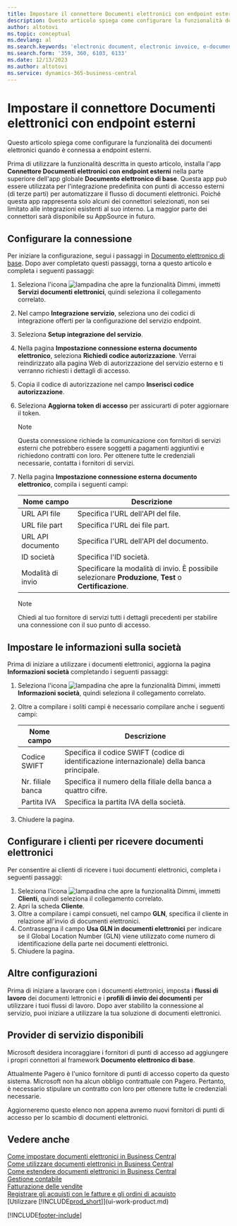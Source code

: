 ```yaml
---
title: Impostare il connettore Documenti elettronici con endpoint esterni
description: Questo articolo spiega come configurare la funzionalità dei documenti elettronici quando è connessa a endpoint esterni.
author: altotovi
ms.topic: conceptual
ms.devlang: al
ms.search.keywords: 'electronic document, electronic invoice, e-document, e-invoice, access-point, endpoint'
ms.search.form: '359, 360, 6103, 6133'
ms.date: 12/13/2023
ms.author: altotovi
ms.service: dynamics-365-business-central
---
```


# <a name="set-the-e-documents-connector-with-external-endpoints"></a>Impostare il connettore Documenti elettronici con endpoint esterni

Questo articolo spiega come configurare la funzionalità dei documenti elettronici quando è connessa a endpoint esterni.

Prima di utilizzare la funzionalità descritta in questo articolo, installa l'app **Connettore Documenti elettronici con endpoint esterni** nella parte superiore dell'app globale **Documento elettronico di base**. Questa app può essere utilizzata per l'integrazione predefinita con punti di accesso esterni (di terze parti) per automatizzare il flusso di documenti elettronici. Poiché questa app rappresenta solo alcuni dei connettori selezionati, non sei limitato alle integrazioni esistenti al suo interno. La maggior parte dei connettori sarà disponibile su AppSource in futuro.

## <a name="set-up-the-connection"></a>Configurare la connessione

Per iniziare la configurazione, segui i passaggi in [Documento elettronico di base](finance-how-setup-edocuments.md). Dopo aver completato questi passaggi, torna a questo articolo e completa i seguenti passaggi:

1. Seleziona l'icona ![lampadina che apre la funzionalità Dimmi](media/ui-search/search_small.png "Informazioni sull'operazione che si desidera eseguire"), immetti **Servizi documenti elettronici**, quindi seleziona il collegamento correlato.
2. Nel campo **Integrazione servizio**, seleziona uno dei codici di integrazione offerti per la configurazione del servizio endpoint.
3. Seleziona **Setup integrazione del servizio**.
4. Nella pagina **Impostazione connessione esterna documento elettronico**, seleziona **Richiedi codice autorizzazione**. Verrai reindirizzato alla pagina Web di autorizzazione del servizio esterno e ti verranno richiesti i dettagli di accesso.
5. Copia il codice di autorizzazione nel campo **Inserisci codice autorizzazione**.
6. Seleziona **Aggiorna token di accesso** per assicurarti di poter aggiornare il token.

    > [!NOTE]
    > Questa connessione richiede la comunicazione con fornitori di servizi esterni che potrebbero essere soggetti a pagamenti aggiuntivi e richiedono contratti con loro. Per ottenere tutte le credenziali necessarie, contatta i fornitori di servizi.

7. Nella pagina  **Impostazione connessione esterna documento elettronico**, compila i seguenti campi:

    | Nome campo | Descrizione |
    |---|---|
    | URL API file | Specifica l'URL dell'API del file. |
    | URL file part | Specifica l'URL dei file part. |
    | URL API documento | Specifica l'URL dell'API del documento. |
    | ID società | Specifica l'ID società. |
    | Modalità di invio | Specificare la modalità di invio. È possibile selezionare **Produzione**, **Test** o **Certificazione**. |

    > [!NOTE]
    > Chiedi al tuo fornitore di servizi tutti i dettagli precedenti per stabilire una connessione con il suo punto di accesso.

## <a name="set-up-company-information"></a>Impostare le informazioni sulla società

Prima di iniziare a utilizzare i documenti elettronici, aggiorna la pagina **Informazioni società** completando i seguenti passaggi:

1. Seleziona l'icona ![lampadina che apre la funzionalità Dimmi](media/ui-search/search_small.png "Informazioni sull'operazione che si desidera eseguire"), immetti **Informazioni società**, quindi seleziona il collegamento correlato.
2. Oltre a compilare i soliti campi è necessario compilare anche i seguenti campi:

    | Nome campo | Descrizione |
    |---|---|
    | Codice SWIFT | Specifica il codice SWIFT (codice di identificazione internazionale) della banca principale. |
    | Nr. filiale banca | Specifica il numero della filiale della banca a quattro cifre. |
    | Partita IVA | Specifica la partita IVA della società. |

3. Chiudere la pagina.

## <a name="set-up-customers-to-receive-e-documents"></a>Configurare i clienti per ricevere documenti elettronici

Per consentire ai clienti di ricevere i tuoi documenti elettronici, completa i seguenti passaggi:

1. Seleziona l'icona ![lampadina che apre la funzionalità Dimmi](media/ui-search/search_small.png "Dimmi cosa vuoi fare"), immetti **Clienti**, quindi seleziona il collegamento correlato.
2. Apri la scheda **Cliente**.
3. Oltre a compilare i campi consueti, nel campo **GLN**, specifica il cliente in relazione all'invio di documenti elettronici.
4. Contrassegna il campo **Usa GLN in documenti elettronici** per indicare se il Global Location Number (GLN) viene utilizzato come numero di identificazione della parte nei documenti elettronici.
5. Chiudere la pagina.

## <a name="other-setup"></a>Altre configurazioni

Prima di iniziare a lavorare con i documenti elettronici, imposta i **flussi di lavoro** dei documenti lettronici e i **profili di invio dei documenti** per utilizzare i tuoi flussi di lavoro. Dopo aver stabilito la connessione al servizio, puoi iniziare a utilizzare la tua soluzione di documenti elettronici.

## <a name="available-service-providers"></a>Provider di servizio disponibili

Microsoft desidera incoraggiare i fornitori di punti di accesso ad aggiungere i propri connettori al framework **Documento elettronico di base**.

Attualmente Pagero è l'unico fornitore di punti di accesso coperto da questo sistema. Microsoft non ha alcun obbligo contrattuale con Pagero. Pertanto, è necessario stipulare un contratto con loro per ottenere tutte le credenziali necessarie.

Aggiorneremo questo elenco non appena avremo nuovi fornitori di punti di accesso per lo scambio di documenti elettronici.

## <a name="see-also"></a>Vedere anche

[Come impostare documenti elettronici in Business Central](finance-how-setup-edocuments.md)  
[Come utilizzare documenti elettronici in Business Central](finance-how-use-edocuments.md)  
[Come estendere documenti elettronici in Business Central](/dynamics365/business-central/dev-itpro/developer/devenv-extend-edocuments)  
[Gestione contabile](finance.md)  
[Fatturazione delle vendite](sales-how-invoice-sales.md)  
[Registrare gli acquisti con le fatture e gli ordini di acquisto](purchasing-how-record-purchases.md)  
[Utilizzare [!INCLUDE[prod_short](includes/prod_short.md)]](ui-work-product.md)

[!INCLUDE[footer-include](includes/footer-banner.md)]
